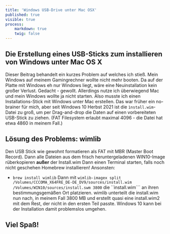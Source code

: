 ```yaml
---
title: 'Windows USB-Drive unter Mac OSX'
published: true
visible: true
process:
    markdown: true
    twig: false
---
```

## Die Erstellung eines USB-Sticks zum installieren von Windows unter Mac OS X
Dieser Beitrag behandelt ein kurzes Problem auf welches ich stieß. Mein Windows auf meinem Gamingrechner wollte nicht mehr booten. Da auf der Platte mit Windows eh nur Windows liegt, wäre eine Neuinstallation kein großer Verlust. Gedacht - gewollt.
Allerdings nutze ich überwiegend Mac und mein Windows wollte ja nicht starten. Also musste ich einen Installations-Stick mit Windows unter Mac erstellen. Das war früher ein no-brainer für mich, aber seit Windows 10 Herbst 2021 ist die ```ìnstall.wim```-Datei zu groß, um per Drag-and-drop die Daten auf einen vorbereiteten USB-Stick zu ziehen. (FAT Filesystem erlaubt maximal 4096 - die Datei hat etwa 4860 in meinem Fall.)

## Lösung des Problems: wimlib
Den USB Stick wie gewohnt formatieren als FAT mit MBR (Master Boot Record).
Dann alle Dateien aus dem frisch heruntergeladenen WIN10-Image rüberkopieren **außer** der Install.wim
Dann einen Terminal starten, falls noch nicht geschehen Homebrew installieren! 
Ansonsten:
- ```brew install wimlib```
Dann mit ```wimlib-imagex split /Volumes/CCCOMA_X64FRE_DE-DE_DV9/sources/install.wim /Volumes/WIN10/sources/install.swm 3800``` die ``install.wim``` an ihren bestimmungsgemäßen Ort platzieren. wimlib unterteilt die install.wim nun nach, in meinem Fall 3800 MB und erstellt quasi eine install.wim2 mit dem Rest, der nicht in den ersten Teil passte. 
Windows 10 kann bei der Installation damit problemslos umgehen. 

## Viel Spaß!